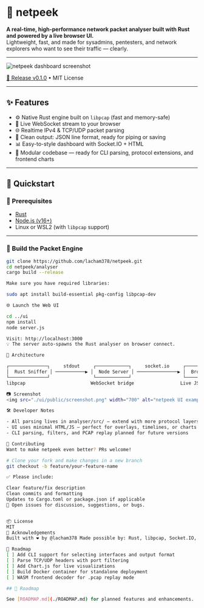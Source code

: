 # 🧠 netpeek

**A real-time, high-performance network packet analyser built with Rust and powered by a live browser UI.**  
Lightweight, fast, and made for sysadmins, pentesters, and network explorers who want to see their traffic — clearly.

---

![netpeek dashboard screenshot](./ui/public/screenshot.png)

[🚀 Release v0.1.0](https://github.com/lacham378/netpeek/releases/tag/v0.1.0) • MIT License

---

## ✨ Features

- ⚙️ Native Rust engine built on `libpcap` (fast and memory-safe)
- 📡 Live WebSocket stream to your browser
- 🌐 Realtime IPv4 & TCP/UDP packet parsing
- 🧩 Clean output: JSON line format, ready for piping or saving
- 📊 Easy-to-style dashboard with Socket.IO + HTML
- 🧪 Modular codebase — ready for CLI parsing, protocol extensions, and frontend charts

---

## 🚀 Quickstart

### 🔧 Prerequisites

- [Rust](https://www.rust-lang.org/tools/install)
- [Node.js (v16+)](https://nodejs.org/)
- Linux or WSL2 (with `libpcap` support)

---
### 🦀 Build the Packet Engine

```bash
git clone https://github.com/lacham378/netpeek.git
cd netpeek/analyser
cargo build --release

Make sure you have required libraries:

sudo apt install build-essential pkg-config libpcap-dev

🌐 Launch the Web UI

cd ../ui
npm install
node server.js

Visit: http://localhost:3000
💡 The server auto-spawns the Rust analyser on browser connect.

🧠 Architecture

┌──────────────┐     stdout     ┌────────────┐     socket.io     ┌─────────────┐
│  Rust Sniffer │ ───────────▶ │  Node Server │ ───────────────▶ │  Browser UI │
└──────────────┘                └────────────┘                   └─────────────┘
libpcap                        WebSocket bridge                 Live JSON feed

📷 Screenshot
<img src="./ui/public/screenshot.png" width="700" alt="netpeek UI example" />

🛠 Developer Notes

- All parsing lives in analyser/src/ — extend with more protocol layers
- UI uses minimal HTML/JS — perfect for overlays, timelines, or charts
- CLI parsing, filters, and PCAP replay planned for future versions

🤝 Contributing
Want to make netpeek even better? PRs welcome!

# Clone your fork and make changes in a new branch
git checkout -b feature/your-feature-name

✅ Please include:

Clear feature/fix description
Clean commits and formatting
Updates to Cargo.toml or package.json if applicable
💬 Open issues for discussion, suggestions, or bugs.


📦 License
MIT
🙌 Acknowledgements
Built with ❤️ by @lacham378 Made possible by: Rust, libpcap, Socket.IO, and the open source community.

📍 Roadmap
[ ] Add CLI support for selecting interfaces and output format
[ ] Parse TCP/UDP headers with port filtering
[ ] Add Chart.js for live visualizations
[ ] Build Docker container for standalone deployment
[ ] WASM frontend decoder for .pcap replay mode

## 🧭 Roadmap

See [ROADMAP.md](./ROADMAP.md) for planned features and enhancements.
